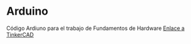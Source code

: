 # Arduino
Código Ardiuno para el trabajo de Fundamentos de Hardware
[Enlace a TinkerCAD](https://www.tinkercad.com/things/507lifYk04Y-incredible-luulia/editel?returnTo=https%3A%2F%2Fwww.tinkercad.com%2Fdashboard&sharecode=a5pAI4sZixQQVpwM2IlK-UPZrgQuC_Y54_X1W9d8Ngw)

